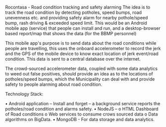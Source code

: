 Rocontasa - Road condition tracking and safety alarming
The idea is to track the road condition by detecting potholes, speed bumps, road unevenness etc. and providing safety alarm for nearby pothole/speed bump, rash driving & exceeded speed limit.
This would be an Android mobile app (service) that people can install and run, and a desktop-browser based report/map that shows the data (for the BBMP personnel)

This mobile app's purpose is to send data about the road conditions while people are travelling, this uses the onboard accelerometer to record the jerk and the GPS of the mobile device to know exact location of jerk event/road condition. This data is sent to a central database over the internet.

The crowd-sourced accelerometer data, coupled with some data analytics to weed out false positives, should provide an idea as to the locations of potholes/speed bumps, which the Municipality can deal with and provide safety to people alarming about road condition.

Technology Stack:

•	Android application – Install and forget – a background service reports the potholes/road condition  and alarms safety.
•	NodeJS –
o HTML Dashboard of Road conditions
o	Web services to consume crows sourced data
o	Data algorithms on BigData. 
•	MongoDB -  For data storage and data analytics.

